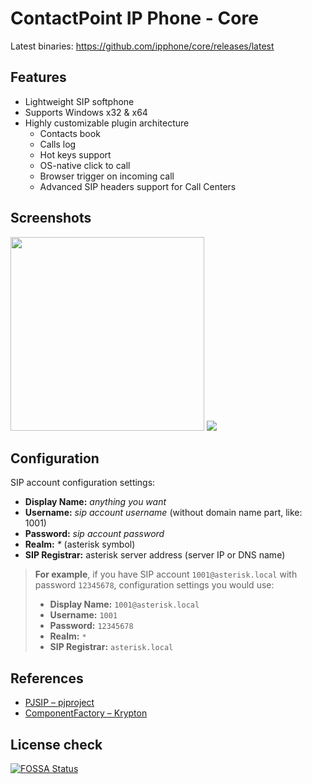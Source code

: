 # ContactPoint IP Phone - Core

Latest binaries: https://github.com/ipphone/core/releases/latest

## Features

- Lightweight SIP softphone
- Supports Windows x32 & x64
- Highly customizable plugin architecture
  - Contacts book
  - Calls log
  - Hot keys support
  - OS-native click to call
  - Browser trigger on incoming call
  - Advanced SIP headers support for Call Centers

## Screenshots

<img src="https://ipphone.github.io/images/ipphone-04_final-08.png" width="310" /> <img src="https://ipphone.github.io/images/ipphone-02.png" />

## Configuration

SIP account configuration settings:
- **Display Name:** _anything you want_
- **Username:** _sip account username_ (without domain name part, like: 1001)
- **Password:** _sip account password_
- **Realm:** _*_ (asterisk symbol)
- **SIP Registrar:** asterisk server address (server IP or DNS name)

> **For example**, if you have SIP account `1001@asterisk.local` with password `12345678`, configuration settings you would use:
> - **Display Name:** `1001@asterisk.local`
> - **Username:** `1001`
> - **Password:** `12345678`
> - **Realm:** `*`
> - **SIP Registrar:** `asterisk.local`


## References

- [PJSIP – pjproject](https://github.com/pjsip/pjproject)
- [ComponentFactory – Krypton](https://github.com/ComponentFactory/Krypton)

## License check

[![FOSSA Status](https://app.fossa.io/api/projects/git%2Bgithub.com%2Fipphone%2Fcore.svg?type=large)](https://app.fossa.io/projects/git%2Bgithub.com%2Fipphone%2Fcore?ref=badge_large)
